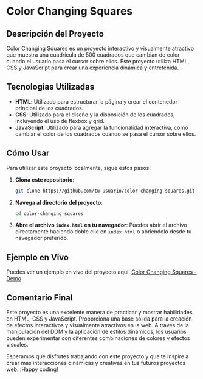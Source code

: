 # Color Changing Squares

## Descripción del Proyecto

Color Changing Squares es un proyecto interactivo y visualmente atractivo que muestra una cuadrícula de 500 cuadrados que cambian de color cuando el usuario pasa el cursor sobre ellos. Este proyecto utiliza HTML, CSS y JavaScript para crear una experiencia dinámica y entretenida.

## Tecnologías Utilizadas

- **HTML**: Utilizado para estructurar la página y crear el contenedor principal de los cuadrados.
- **CSS**: Utilizado para el diseño y la disposición de los cuadrados, incluyendo el uso de flexbox y grid.
- **JavaScript**: Utilizado para agregar la funcionalidad interactiva, como cambiar el color de los cuadrados cuando se pasa el cursor sobre ellos.

## Cómo Usar

Para utilizar este proyecto localmente, sigue estos pasos:

1. **Clona este repositorio**:
    ```sh
    git clone https://github.com/tu-usuario/color-changing-squares.git
    ```

2. **Navega al directorio del proyecto**:
    ```sh
    cd color-changing-squares
    ```

3. **Abre el archivo `index.html` en tu navegador**:
    Puedes abrir el archivo directamente haciendo doble clic en `index.html` o abriéndolo desde tu navegador preferido.

## Ejemplo en Vivo

Puedes ver un ejemplo en vivo del proyecto aquí: [Color Changing Squares - Demo](https://tu-usuario.github.io/color-changing-squares/)

## Comentario Final

Este proyecto es una excelente manera de practicar y mostrar habilidades en HTML, CSS y JavaScript. Proporciona una base sólida para la creación de efectos interactivos y visualmente atractivos en la web. A través de la manipulación del DOM y la aplicación de estilos dinámicos, los usuarios pueden experimentar con diferentes combinaciones de colores y efectos visuales.

Esperamos que disfrutes trabajando con este proyecto y que te inspire a crear más interacciones dinámicas y creativas en tus futuros proyectos web. ¡Happy coding!
